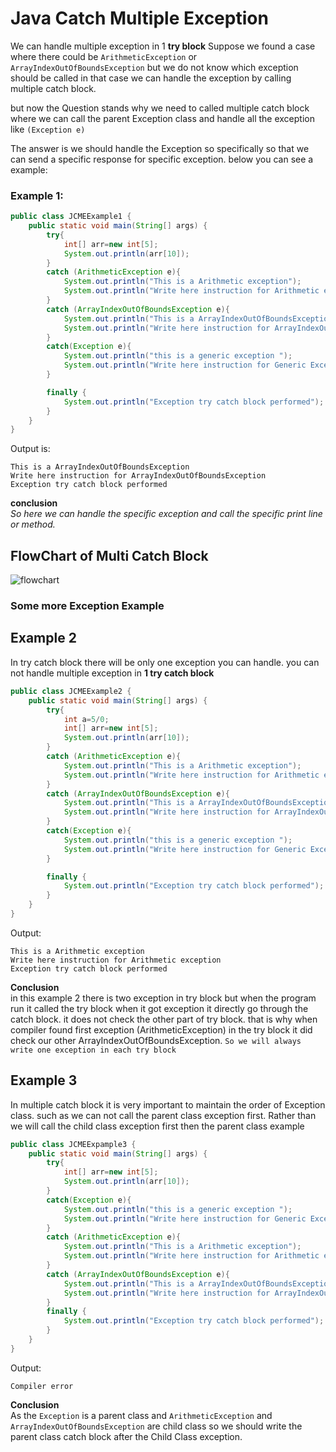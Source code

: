 # Java Catch Multiple Exception

We can handle multiple exception in 1 **try block** 
Suppose we found a case where there could be `ArithmeticException` or `ArrayIndexOutOfBoundsException` but we do not know which exception should be called in that case we can handle the exception by calling multiple catch block.

but now the Question stands why we need to called multiple catch block where we can call the parent Exception class and handle all the exception like `(Exception e)`

The answer is we should handle the Exception so specifically so that we can send a specific response for specific exception. below you can see a example:

### Example 1:
```java
public class JCMEExample1 {
    public static void main(String[] args) {
        try{
            int[] arr=new int[5];
            System.out.println(arr[10]);
        }
        catch (ArithmeticException e){
            System.out.println("This is a Arithmetic exception");
            System.out.println("Write here instruction for Arithmetic exception");
        }
        catch (ArrayIndexOutOfBoundsException e){
            System.out.println("This is a ArrayIndexOutOfBoundsException");
            System.out.println("Write here instruction for ArrayIndexOutOfBoundsException");
        }
        catch(Exception e){
            System.out.println("this is a generic exception ");
            System.out.println("Write here instruction for Generic Exception");
        }

        finally {
            System.out.println("Exception try catch block performed");
        }
    }
}
```
Output is: 
```output
This is a ArrayIndexOutOfBoundsException
Write here instruction for ArrayIndexOutOfBoundsException
Exception try catch block performed
```
**conclusion** <br>
_So here we can handle the specific exception and call the specific print line or method._

## FlowChart of Multi Catch Block
![flowchart](../../assets/multipleCatchBlockInJava.png)


### Some more Exception Example
## Example 2
In try catch block there will be only one exception you can handle. you can not handle multiple exception in **1 try catch block**

```java
public class JCMEExample2 {
    public static void main(String[] args) {
        try{
            int a=5/0;
            int[] arr=new int[5];
            System.out.println(arr[10]);
        }
        catch (ArithmeticException e){
            System.out.println("This is a Arithmetic exception");
            System.out.println("Write here instruction for Arithmetic exception");
        }
        catch (ArrayIndexOutOfBoundsException e){
            System.out.println("This is a ArrayIndexOutOfBoundsException");
            System.out.println("Write here instruction for ArrayIndexOutOfBoundsException");
        }
        catch(Exception e){
            System.out.println("this is a generic exception ");
            System.out.println("Write here instruction for Generic Exception");
        }

        finally {
            System.out.println("Exception try catch block performed");
        }
    }
}
```
Output:
```output
This is a Arithmetic exception
Write here instruction for Arithmetic exception
Exception try catch block performed
```
**Conclusion**</br>
in this example 2 there is two exception in try block but when the program run it called the try block when it got exception it directly go through the catch block. it does not check the other part of try block. that is why when compiler found first exception (ArithmeticException) in the try block it did check our other ArrayIndexOutOfBoundsException.
`So we will always write one exception in each try block`

## Example 3
In multiple catch block it is very important to maintain the order of Exception class.
such as we can not call the parent class exception first. Rather than we will call the child class exception first then the parent class example
```java
public class JCMEExpample3 {
    public static void main(String[] args) {
        try{
            int[] arr=new int[5];
            System.out.println(arr[10]);
        }
        catch(Exception e){
            System.out.println("this is a generic exception ");
            System.out.println("Write here instruction for Generic Exception");
        }
        catch (ArithmeticException e){
            System.out.println("This is a Arithmetic exception");
            System.out.println("Write here instruction for Arithmetic exception");
        }
        catch (ArrayIndexOutOfBoundsException e){
            System.out.println("This is a ArrayIndexOutOfBoundsException");
            System.out.println("Write here instruction for ArrayIndexOutOfBoundsException");
        }
        finally {
            System.out.println("Exception try catch block performed");
        }
    }
}
```
Output:
```output
Compiler error
```
**Conclusion** <br>
As the `Exception` is a parent class and `ArithmeticException` and `ArrayIndexOutOfBoundsException` are child class so we should write the parent class catch block after the Child Class exception.


